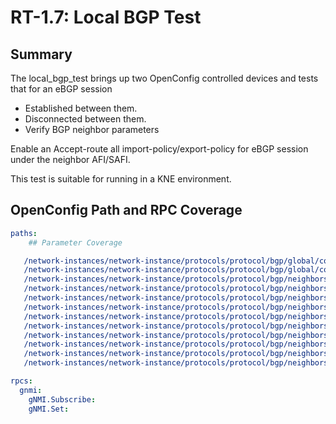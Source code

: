 # RT-1.7: Local BGP Test

## Summary

The local\_bgp\_test brings up two OpenConfig controlled devices and tests that for an eBGP session 

* Established between them.
* Disconnected between them.
* Verify BGP neighbor parameters

Enable an Accept-route all import-policy/export-policy for eBGP session under the neighbor AFI/SAFI.


This test is suitable for running in a KNE environment.

## OpenConfig Path and RPC Coverage

```yaml
paths:
    ## Parameter Coverage

   /network-instances/network-instance/protocols/protocol/bgp/global/config/as:
   /network-instances/network-instance/protocols/protocol/bgp/global/config/router-id:
   /network-instances/network-instance/protocols/protocol/bgp/neighbors/neighbor/config/auth-password:
   /network-instances/network-instance/protocols/protocol/bgp/neighbors/neighbor/config/local-as:
   /network-instances/network-instance/protocols/protocol/bgp/neighbors/neighbor/config/neighbor-address:
   /network-instances/network-instance/protocols/protocol/bgp/neighbors/neighbor/config/peer-as:
   /network-instances/network-instance/protocols/protocol/bgp/neighbors/neighbor/neighbor-address:
   /network-instances/network-instance/protocols/protocol/bgp/neighbors/neighbor/state/messages/received/last-notification-error-code:
   /network-instances/network-instance/protocols/protocol/bgp/neighbors/neighbor/state/session-state:
   /network-instances/network-instance/protocols/protocol/bgp/neighbors/neighbor/state/supported-capabilities:
   /network-instances/network-instance/protocols/protocol/bgp/neighbors/neighbor/timers/config/hold-time:
   /network-instances/network-instance/protocols/protocol/bgp/neighbors/neighbor/timers/config/keepalive-interval:

rpcs:
  gnmi:
    gNMI.Subscribe:
    gNMI.Set:
```

